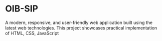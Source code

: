 # OIB-SIP
A modern, responsive, and user-friendly web application built using the latest web technologies. This project showcases practical implementation of HTML, CSS, JavaScript
